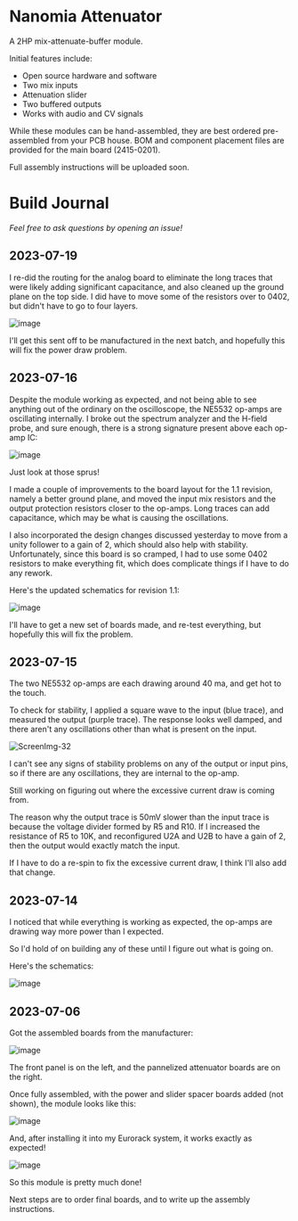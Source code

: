 # Nanomia Attenuator

A 2HP mix-attenuate-buffer module.

Initial features include:
- Open source hardware and software
- Two mix inputs
- Attenuation slider
- Two buffered outputs
- Works with audio and CV signals

While these modules can be hand-assembled, they are best ordered pre-assembled from your PCB house. BOM and component placement files are provided for the main board (2415-0201).

Full assembly instructions will be uploaded soon.

# Build Journal

_Feel free to ask questions by opening an issue!_

## 2023-07-19

I re-did the routing for the analog board to eliminate the long traces that were likely adding significant capacitance, and also cleaned up the ground plane on the top side. I did have to move some of the resistors over to 0402, but didn't have to go to four layers.

![image](https://github.com/dslik/nanomia/assets/5757591/f3cd6a0e-f5a1-48e8-abe2-2f76bcb4a509)

I'll get this sent off to be manufactured in the next batch, and hopefully this will fix the power draw problem.

## 2023-07-16

Despite the module working as expected, and not being able to see anything out of the ordinary on the oscilloscope, the NE5532 op-amps are oscillating internally. I broke out the spectrum analyzer and the H-field probe, and sure enough, there is a strong signature present above each op-amp IC:

![image](https://github.com/dslik/nanomia/assets/5757591/cf2173f8-3745-4c87-8fa3-7181097b7ed3)

Just look at those sprus!

I made a couple of improvements to the board layout for the 1.1 revision, namely a better ground plane, and moved the input mix resistors and the output protection resistors closer to the op-amps. Long traces can add capacitance, which may be what is causing the oscillations.

I also incorporated the design changes discussed yesterday to move from a unity follower to a gain of 2, which should also help with stability. Unfortunately, since this board is so cramped, I had to use some 0402 resistors to make everything fit, which does complicate things if I have to do any rework.

Here's the updated schematics for revision 1.1:

![image](https://github.com/dslik/nanomia/assets/5757591/b98f2fee-b108-460f-abd3-1bd5523c7bdb)

I'll have to get a new set of boards made, and re-test everything, but hopefully this will fix the problem.

## 2023-07-15

The two NE5532 op-amps are each drawing around 40 ma, and get hot to the touch.

To check for stability, I applied a square wave to the input (blue trace), and measured the output (purple trace). The response looks well damped, and there aren't any oscillations other than what is present on the input.

![ScreenImg-32](https://github.com/dslik/nanomia/assets/5757591/927c24ca-5711-432b-84b8-3b14c362944d)

I can't see any signs of stability problems on any of the output or input pins, so if there are any oscillations, they are internal to the op-amp.

Still working on figuring out where the excessive current draw is coming from.

The reason why the output trace is 50mV slower than the input trace is because the voltage divider formed by R5 and R10. If I increased the resistance of R5 to 10K, and reconfigured U2A and U2B to have a gain of 2, then the output would exactly match the input.

If I have to do a re-spin to fix the excessive current draw, I think I'll also add that change.

## 2023-07-14

I noticed that while everything is working as expected, the op-amps are drawing way more power than I expected.

So I'd hold of on building any of these until I figure out what is going on.

Here's the schematics:

![image](https://github.com/dslik/nanomia/assets/5757591/e0a7ad7b-ed48-4621-9b81-56d1a5852fcb)

## 2023-07-06

Got the assembled boards from the manufacturer:

![image](https://github.com/dslik/nanomia/assets/5757591/7155883a-6fe2-4039-ad6f-9d4907856ddf)

The front panel is on the left, and the pannelized attenuator boards are on the right.

Once fully assembled, with the power and slider spacer boards added (not shown), the module looks like this:

![image](https://github.com/dslik/nanomia/assets/5757591/419eca58-df9d-428c-8ca8-16dee69cbd5d)

And, after installing it into my Eurorack system, it works exactly as expected!

![image](https://github.com/dslik/nanomia/assets/5757591/c41620b5-1962-4b93-b821-59d7ee9ea361)

So this module is pretty much done!

Next steps are to order final boards, and to write up the assembly instructions.
